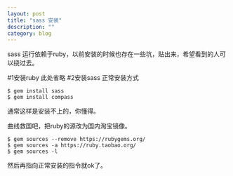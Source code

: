 ```yaml
---
layout: post
title: "sass 安装"
description: ""
category: blog
---
```


sass 运行依赖于ruby，以前安装的时候也存在一些坑，贴出来，希望看到的人可以绕过去。

#1安装ruby
此处省略
#2安装sass
正常安装方式

	$ gem install sass
	$ gem install compass

通常这样是安装不上的，你懂得。

曲线救国吧，把ruby的源改为国内淘宝镜像。


	$ gem sources --remove https://rubygems.org/
	$ gem sources -a https://ruby.taobao.org/
	$ gem sources -l

然后再指向正常安装的指令就ok了。